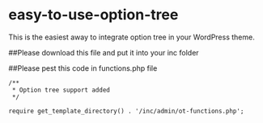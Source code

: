 # easy-to-use-option-tree
This is the easiest away to integrate option tree in your WordPress theme.


##Please download this file and put it into your inc folder


##Please pest this code in functions.php file

	/**
	 * Option tree support added
	 */

	require get_template_directory() . '/inc/admin/ot-functions.php';